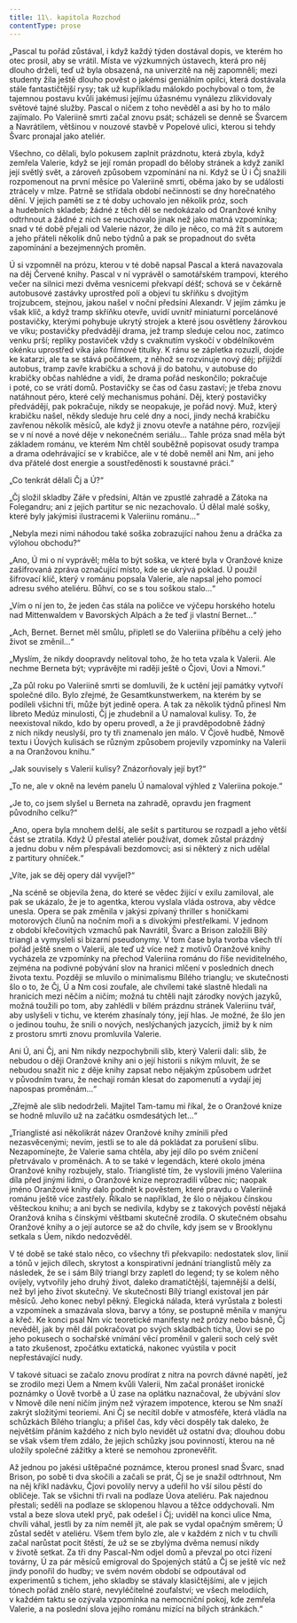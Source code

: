 ```yaml
---
title: 11\. kapitola Rozchod
contentType: prose
---
```


„Pascal tu pořád zůstával, i když každý týden dostával dopis, ve kterém ho otec prosil, aby se vrátil. Místa ve výzkumných ústavech, která pro něj dlouho drželi, teď už byla obsazená, na univerzitě na něj zapomněli; mezi studenty žila ještě dlouho pověst o jakémsi geniálním opilci, která dostávala stále fantastičtější rysy; tak už kupříkladu málokdo pochyboval o tom, že tajemnou postavu kvůli jakémusi jejímu úžasnému vynálezu zlikvidovaly světové tajné služby. Pascal o ničem z toho nevěděl a asi by ho to málo zajímalo. Po Valeriině smrti začal znovu psát; scházeli se denně se Švarcem a Navrátilem, většinou v nouzové stavbě v Popelové ulici, kterou si tehdy Švarc pronajal jako ateliér.

Všechno, co dělali, bylo pokusem zaplnit prázdnotu, která zbyla, když zemřela Valerie, když se její román propadl do běloby stránek a když zanikl její světlý svět, a zároveň způsobem vzpomínání na ni. Když se Ú i Čj snažili rozpomenout na první měsíce po Valeriině smrti, oběma jako by se události ztrácely v mlze. Patrně se střídala období nečinnosti se dny horečnatého dění. V jejich paměti se z té doby uchovalo jen několik próz, soch a hudebních skladeb; žádné z těch děl se nedokázalo od Oranžové knihy odtrhnout a žádné z nich se neuchovalo jinak než jako matná vzpomínka; snad v té době přejali od Valerie názor, že dílo je něco, co má žít s autorem a jeho přáteli několik dnů nebo týdnů a pak se propadnout do světa zapomínání a bezejmenných proměn.

Ú si vzpomněl na prózu, kterou v té době napsal Pascal a která navazovala na děj Červené knihy. Pascal v ní vyprávěl o samotářském trampovi, kterého večer na silnici mezi dvěma vesnicemi překvapí déšť; schová se v čekárně autobusové zastávky uprostřed polí a objeví tu skříňku s dvojitým trojzubcem, stejnou, jakou našel v noční předsíni Alexandr. V jejím zámku je však klíč, a když tramp skříňku otevře, uvidí uvnitř miniaturní porcelánové postavičky, kterými pohybuje ukrytý strojek a které jsou osvětleny žárovkou ve víku; postavičky předvádějí drama, jež tramp sleduje celou noc, zatímco venku prší; repliky postaviček vždy s cvaknutím vyskočí v obdélníkovém okénku uprostřed víka jako filmové titulky. K ránu se zápletka rozuzlí, dojde ke katarzi, ale ta se stává počátkem, z něhož se rozvinuje nový děj; přijíždí autobus, tramp zavře krabičku a schová ji do batohu, v autobuse do krabičky občas nahlédne a vidí, že drama pořád neskončilo; pokračuje i poté, co se vrátí domů. Postavičky se čas od času zastaví; je třeba znovu natáhnout péro, které celý mechanismus pohání. Děj, který postavičky předvádějí, pak pokračuje, nikdy se neopakuje, je pořád nový. Muž, který krabičku našel, někdy sleduje hru celé dny a noci, jindy nechá krabičku zavřenou několik měsíců, ale když ji znovu otevře a natáhne péro, rozvíjejí se v ní nové a nové děje v nekonečném seriálu… Tahle próza snad měla být základem románu, ve kterém Nm chtěl souběžně popisovat osudy trampa a drama odehrávající se v krabičce, ale v té době neměl ani Nm, ani jeho dva přátelé dost energie a soustředěnosti k soustavné práci.“

„Co tenkrát dělali Čj a Ú?“

„Čj složil skladby Záře v předsíni, Altán ve zpustlé zahradě a Zátoka na Folegandru; ani z jejich partitur se nic nezachovalo. Ú dělal malé sošky, které byly jakýmisi ilustracemi k Valeriinu románu…“

„Nebyla mezi nimi náhodou také soška zobrazující nahou ženu a dráčka za výlohou obchodu?“

„Ano, Ú mi o ní vyprávěl; měla to být soška, ve které byla v Oran­žové knize zašifrovaná zpráva označující místo, kde se ukrývá poklad. Ú použil šifrovací klíč, který v románu popsala Valerie, ale napsal jeho pomocí adresu svého ateliéru. Bůhví, co se s tou soškou stalo…“

„Vím o ní jen to, že jeden čas stála na poličce ve výčepu horského hotelu nad Mittenwaldem v Bavorských Alpách a že teď ji vlastní Bernet…“

„Ach, Bernet. Bernet měl smůlu, připletl se do Valeriina příběhu a celý jeho život se změnil…“

„Myslím, že nikdy doopravdy nelitoval toho, že ho teta vzala k Valerii. Ale nechme Berneta být; vyprávějte mi raději ještě o Čjovi, Úovi a Nmovi.“

„Za půl roku po Valeriině smrti se domluvili, že k uctění její památky vytvoří společné dílo. Bylo zřejmé, že Gesamtkunstwerkem, na kterém by se podíleli všichni tři, může být jedině opera. A tak za několik týdnů přinesl Nm libreto Medúz minulosti, Čj je zhudebnil a Ú namaloval kulisy. To, že neexistoval nikdo, kdo by operu provedl, a že ji pravděpodobně žádný z nich nikdy neuslyší, pro ty tři znamenalo jen málo. V Čjově hudbě, Nmově textu i Úových kulisách se různým způsobem projevily vzpomínky na Valerii a na Oranžovou knihu.“

„Jak souvisely s Valerií kulisy? Znázorňovaly její byt?“

„To ne, ale v okně na levém panelu Ú namaloval výhled z Valeriina pokoje.“

„Je to, co jsem slyšel u Berneta na zahradě, opravdu jen fragment původního celku?“

„Ano, opera byla mnohem delší, ale sešit s partiturou se rozpadl a jeho větší část se ztratila. Když Ú přestal ateliér používat, domek zůstal prázdný a jednu dobu v něm přespávali bezdomovci; asi si některý z nich udělal z partitury ohníček.“

„Víte, jak se děj opery dál vyvíjel?“

„Na scéně se objevila žena, do které se vědec žijící v exilu zamiloval, ale pak se ukázalo, že je to agentka, kterou vyslala vláda ostrova, aby vědce unesla. Opera se pak změnila v jakýsi zpívaný thriller s honičkami motorových člunů na nočním moři a s divokými přestřelkami. V jednom z období křečovitých vzmachů pak Navrátil, Švarc a Brison založili Bílý triangl a vymysleli si bizarní pseudonymy. V tom čase byla tvorba všech tří pořád ještě snem o Valerii, ale teď už více než z motivů Oranžové knihy vycházela ze vzpomínky na přechod Valeriina románu do říše neviditelného, zejména na podivné pobývání slov na hranici mlčení v posledních dnech života textu. Později se mluvilo o minimalismu Bílého trianglu; ve skutečnosti šlo o to, že Čj, Ú a Nm cosi zoufale, ale chvílemi také slastně hledali na hranicích mezi něčím a ničím; možná tu chtěli najít zárodky nových jazyků, možná toužili po tom, aby zahlédli v bílém prázdnu stránek Valeriinu tvář, aby uslyšeli v tichu, ve kterém zhasínaly tóny, její hlas. Je možné, že šlo jen o jedinou touhu, že snili o nových, neslýchaných jazycích, jimiž by k nim z prostoru smrti znovu promluvila Valerie.

Ani Ú, ani Čj, ani Nm nikdy nezpochybnili slib, který Valerii dali: slib, že nebudou o ději Oranžové knihy ani o její historii s nikým mluvit, že se nebudou snažit nic z děje knihy zapsat nebo nějakým způsobem udržet v původním tvaru, že nechají román klesat do zapomenutí a vydají jej napospas proměnám…“

„Zřejmě ale slib nedodrželi. Majitel Tam-tamu mi říkal, že o Oran­žové knize se hodně mluvilo už na začátku osmdesátých let…“

„Trianglisté asi několikrát název Oranžové knihy zmínili před nezasvěcenými; nevím, jestli se to ale dá pokládat za porušení slibu. Nezapomínejte, že Valerie sama chtěla, aby její dílo po svém zničení přetrvávalo v proměnách. A to se také v legendách, které okolo jména Oranžové knihy rozbujely, stalo. Trianglisté tím, že vyslovili jméno Valeriina díla před jinými lidmi, o Oranžové knize neprozradili vůbec nic; naopak jméno Oranžové knihy dalo podnět k pověstem, které pravdu o Valeriině románu ještě více zastřely. Říkalo se například, že šlo o nějakou čínskou věšteckou knihu; a ani bych se nedivila, kdyby se z takových pověstí nějaká Oranžová kniha s čínskými věštbami skutečně zrodila. O skutečném obsahu Oranžové knihy a o její autorce se až do chvíle, kdy jsem se v Brooklynu setkala s Úem, nikdo nedozvěděl.

V té době se také stalo něco, co všechny tři překvapilo: nedostatek slov, linií a tónů v jejich dílech, skrytost a konspirativní jednání trianglistů měly za následek, že se i sám Bílý triangl brzy zapletl do legend; ty se kolem něho ovíjely, vytvořily jeho druhý život, daleko dramatičtější, tajemnější a delší, než byl jeho život skutečný. Ve skutečnosti Bílý triangl existoval jen pár měsíců. Jeho konec nebyl pěkný. Elegická nálada, která vyrůstala z bolesti a vzpomínek a smazávala slova, barvy a tóny, se postupně měnila v manýru a křeč. Ke konci psal Nm víc teoretické manifesty než prózy nebo básně, Čj nevěděl, jak by měl dál pokračovat po svých skladbách ticha, Úovi se po jeho pokusech o sochařské vnímání věcí proměnil v galerii soch celý svět a tato zkušenost, zpočátku extatická, nakonec vyústila v pocit nepřestávající nudy.

V takové situaci se začalo znovu prodírat z nitra na povrch dávné napětí, jež se zrodilo mezi Úem a Nmem kvůli Valerii, Nm začal pronášet ironické poznámky o Úově tvorbě a Ú zase na oplátku naznačoval, že ubývání slov v Nmově díle není ničím jiným než výrazem impotence, kterou se Nm snaží zakrýt složitými teoriemi. Ani Čj se necítil dobře v atmosféře, která vládla na schůzkách Bílého trianglu; a přišel čas, kdy věci dospěly tak daleko, že největším přáním každého z nich bylo nevidět už ostatní dva; dlouhou dobu se však všem třem zdálo, že jejich schůzky jsou povinností, kterou na ně uložily společné zážitky a které se nemohou zpronevěřit.

Až jednou po jakési uštěpačné poznámce, kterou pronesl snad Švarc, snad Brison, po sobě ti dva skočili a začali se prát, Čj se je snažil odtrhnout, Nm na něj křikl nadávku, Čjovi povolily nervy a udeřil ho vší silou pěstí do obličeje. Tak se všichni tři rvali na podlaze Úova ateliéru. Pak najednou přestali; seděli na podlaze se sklopenou hlavou a těžce oddychovali. Nm vstal a beze slova utekl pryč, pak odešel i Čj; uviděl na konci ulice Nma, chvíli váhal, jestli by za ním neměl jít, ale pak se vydal opačným směrem; Ú zůstal sedět v ateliéru. Všem třem bylo zle, ale v každém z nich v tu chvíli začal narůstat pocit štěstí, že už se se zbylýma dvěma nemusí nikdy v životě setkat. Za tři dny Pascal-Nm odjel domů a převzal po otci řízení továrny, Ú za pár měsíců emigroval do Spojených států a Čj se ještě víc než jindy ponořil do hudby; ve svém novém období se odpoutával od experimentů s tichem, jeho skladby se stávaly klasičtějšími, ale v jejich tónech pořád znělo staré, nevyléčitelné zoufalství; ve všech melodiích, v každém taktu se ozývala vzpomínka na nemocniční pokoj, kde zemřela Valerie, a na poslední slova jejího románu mizící na bílých stránkách.“
